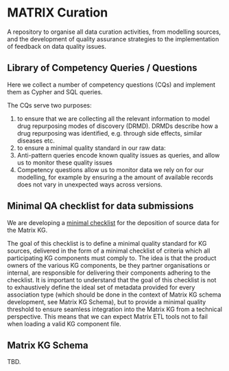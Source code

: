 # MATRIX Curation

A repository to organise all data curation activities, from modelling sources, and the development of quality assurance strategies to the implementation of feedback on data quality issues.

## Library of Competency Queries / Questions

Here we collect a number of competency questions (CQs) and implement them as Cypher and SQL queries.

The CQs serve two purposes:
1. to ensure that we are collecting all the relevant information to model drug repurposing modes of discovery (DRMD). DRMDs describe how a drug repurposing was identified, e.g. through side effects, similar diseases etc.
2. to ensure a minimal quality standard in our raw data:
  1. Anti-pattern queries encode known quality issues as queries, and allow us to monitor these quality issues
  2. Competency questions allow us to monitor data we rely on for our modelling, for example by ensuring a the amount of available records does not vary in unexpected ways across versions.

## Minimal QA checklist for data submissions

We are developing a [minimal checklist](https://docs.google.com/document/d/1tZqtzaOvojMU883AITximNJ21K2ocDVQnyYdsgIgfkk/edit) for the deposition of source data for the Matrix KG.

The goal of this checklist is to define a minimal quality standard for KG sources, delivered in the form of a minimal checklist of criteria which all participating KG components must comply to. The idea is that the product owners of the various KG components, be they partner organisations or internal, are responsible for delivering their components adhering to the checklist. It is important to understand that the goal of this checklist is not to exhaustively define the ideal set of metadata provided for every association type (which should be done in the context of Matrix KG schema development, see Matrix KG Schema), but to provide a minimal quality threshold to ensure seamless integration into the Matrix KG from a technical perspective. This means that we can expect Matrix ETL tools not to fail when loading a valid KG component file.

## Matrix KG Schema

TBD.
